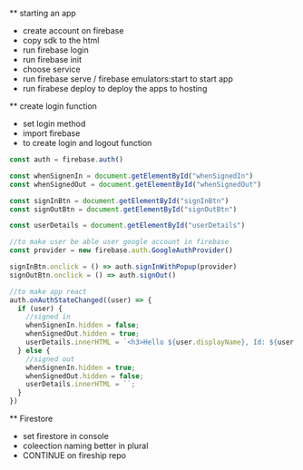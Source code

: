 ** starting an app

- create account on firebase
- copy sdk to the html
- run firebase login 
- run firebase init
- choose service
- run firebase serve / firebase emulators:start to start app
- run firabese deploy to deploy the apps to hosting

** create login function
- set login method
- import firebase
- to create login and logout function
```js
const auth = firebase.auth()

const whenSignenIn = document.getElementById("whenSignedIn")
const whenSignedOut = document.getElementById("whenSignedOut")

const signInBtn = document.getElementById("signInBtn")
const signOutBtn = document.getElementById("signOutBtn")

const userDetails = document.getElementById("userDetails")

//to make user be able user google account in firebase
const provider = new firebase.auth.GoogleAuthProvider()

signInBtn.onclick = () => auth.signInWithPopup(provider)
signOutBtn.onclick = () => auth.signOut()

//to make app react
auth.onAuthStateChanged((user) => {
  if (user) {
    //signed in
    whenSignenIn.hidden = false;
    whenSignedOut.hidden = true;
    userDetails.innerHTML = `<h3>Hello ${user.displayName}, Id: ${user.uid}</h3>`;
  } else {
    //signed out
    whenSignenIn.hidden = true;
    whenSignedOut.hidden = false;
    userDetails.innerHTML = ``;
  }
})
```

** Firestore
- set firestore in console
- coleection naming better in plural
- CONTINUE on fireship repo